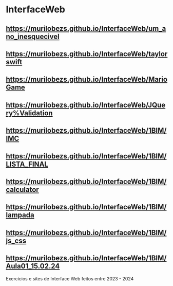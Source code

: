 # InterfaceWeb

##

## https://murilobezs.github.io/InterfaceWeb/um_ano_inesquecivel
## https://murilobezs.github.io/InterfaceWeb/taylorswift
## https://murilobezs.github.io/InterfaceWeb/MarioGame
## https://murilobezs.github.io/InterfaceWeb/JQuery%Validation
## https://murilobezs.github.io/InterfaceWeb/1BIM/IMC
## https://murilobezs.github.io/InterfaceWeb/1BIM/LISTA_FINAL
## https://murilobezs.github.io/InterfaceWeb/1BIM/calculator
## https://murilobezs.github.io/InterfaceWeb/1BIM/lampada
## https://murilobezs.github.io/InterfaceWeb/1BIM/js_css
## https://murilobezs.github.io/InterfaceWeb/1BIM/Aula01_15.02.24






Exercícios e sites de Interface Web feitos entre 2023 - 2024
